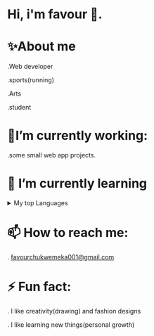 # Hi, i'm favour 👋.

<!--<picture>
 <source media="(prefers-color-scheme: dark)" srcset="![tech](https://github.com/f1vour/f1vour/assets/126351202/18935801-26ad-4f00-a5cc-f08c568eee53)">
 <source media="(prefers-color-scheme: light)" srcset="![tech girl](https://github.com/f1vour/f1vour/assets/126351202/f151f5c7-8b1d-4572-ba7e-8e9d7137b648)">
 <img alt="An-anime-tech-girl" src="(https://.github.com/f1vour/f1vour/assets/126351202/41340504-0ba1-408a-a20e-anime tech girl.jpg)">
</picture>-->


# ✨About me

  .Web developer
  
  .sports(running)
  
  .Arts

  .student


 # 🔭I’m currently working:
 
   .some small web app projects.
  
# 🌱 I’m currently learning

<details>
<summary>My top Languages</summary>

  | Rank | Languages     |
  |-----:|---------------|
  |     1|  HTML & Css   |
  |     2|  JavaScript   |
  |     3|  C#           |
  |     4|  SQL          |

</details>

#  📫 How to reach me:
  
  . favourchukwemeka001@gmail.com

# ⚡ Fun fact:
  
  . I like creativity(drawing) and fashion designs

  . I like learning new things(personal growth)
  
